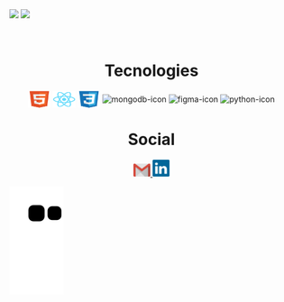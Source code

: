 
<div>
  
  <img height="180em" src="https://github-readme-stats.vercel.app/api?username=d8barcelos&theme=dark&show_icons=true&include_all_commits=true&count_private=true"/>
  <img height="180em" src="https://github-readme-stats.vercel.app/api/top-langs/?username=d8barcelos&layout=compact&langs_count=16&theme=dark"/>
</div>
<br>

<div align="center"> 
  <div style="display: inline_block"><br>
    <h1 align="center">Tecnologies</h1>
    <img align="center" height="30" width="40" alt="html-icon" src="https://raw.githubusercontent.com/devicons/devicon/master/icons/html5/html5-original.svg">
    <img align="center" height="30" width="40" alt="react-icon" src="https://raw.githubusercontent.com/devicons/devicon/master/icons/react/react-original.svg">
    <img align="center" height="30" width="40" alt="css-icon" src="https://raw.githubusercontent.com/devicons/devicon/master/icons/css3/css3-original.svg">
    <img align="center" height="30" width="40" alt="mongodb-icon" src="https://cdn.jsdelivr.net/gh/devicons/devicon/icons/mongodb/mongodb-original-wordmark.svg">
    <img align="center" height="30" width="40" alt="figma-icon" src="https://cdn.jsdelivr.net/gh/devicons/devicon/icons/figma/figma-original.svg">
    <img align="center" height="30" width="40" alt="python-icon" src="https://cdn.jsdelivr.net/gh/devicons/devicon/icons/python/python-original.svg">
   </div>
    
  
  <h1 align="center">Social</h1>
    <a href = "mailto: d8barcelos@gmail.com">
      <img width="30" src="gmail.svg">
    </a>
    <a href = "www.linkedin.com/in/diogo-barcelos">
      <img width="30" src="linkedin.svg">
    </a>
</div>
  
![Snake animation](https://github.com/d8barcelos/d8barcelos/blob/output/github-contribution-grid-snake.svg)

